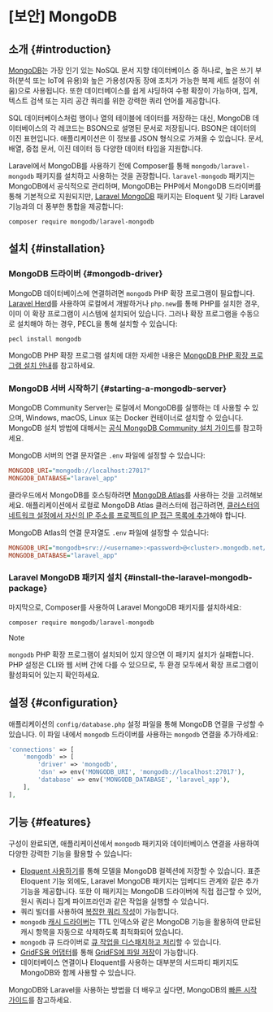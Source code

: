 # [보안] MongoDB










## 소개 {#introduction}

[MongoDB](https://www.mongodb.com/resources/products/fundamentals/why-use-mongodb)는 가장 인기 있는 NoSQL 문서 지향 데이터베이스 중 하나로, 높은 쓰기 부하(분석 또는 IoT에 유용)와 높은 가용성(자동 장애 조치가 가능한 복제 세트 설정이 쉬움)으로 사용됩니다. 또한 데이터베이스를 쉽게 샤딩하여 수평 확장이 가능하며, 집계, 텍스트 검색 또는 지리 공간 쿼리를 위한 강력한 쿼리 언어를 제공합니다.

SQL 데이터베이스처럼 행이나 열의 테이블에 데이터를 저장하는 대신, MongoDB 데이터베이스의 각 레코드는 BSON으로 설명된 문서로 저장됩니다. BSON은 데이터의 이진 표현입니다. 애플리케이션은 이 정보를 JSON 형식으로 가져올 수 있습니다. 문서, 배열, 중첩 문서, 이진 데이터 등 다양한 데이터 타입을 지원합니다.

Laravel에서 MongoDB를 사용하기 전에 Composer를 통해 `mongodb/laravel-mongodb` 패키지를 설치하고 사용하는 것을 권장합니다. `laravel-mongodb` 패키지는 MongoDB에서 공식적으로 관리하며, MongoDB는 PHP에서 MongoDB 드라이버를 통해 기본적으로 지원되지만, [Laravel MongoDB](https://www.mongodb.com/docs/drivers/php/laravel-mongodb/) 패키지는 Eloquent 및 기타 Laravel 기능과의 더 풍부한 통합을 제공합니다:

```shell
composer require mongodb/laravel-mongodb
```


## 설치 {#installation}


### MongoDB 드라이버 {#mongodb-driver}

MongoDB 데이터베이스에 연결하려면 `mongodb` PHP 확장 프로그램이 필요합니다. [Laravel Herd](https://herd.laravel.com)를 사용하여 로컬에서 개발하거나 `php.new`를 통해 PHP를 설치한 경우, 이미 이 확장 프로그램이 시스템에 설치되어 있습니다. 그러나 확장 프로그램을 수동으로 설치해야 하는 경우, PECL을 통해 설치할 수 있습니다:

```shell
pecl install mongodb
```

MongoDB PHP 확장 프로그램 설치에 대한 자세한 내용은 [MongoDB PHP 확장 프로그램 설치 안내](https://www.php.net/manual/en/mongodb.installation.php)를 참고하세요.


### MongoDB 서버 시작하기 {#starting-a-mongodb-server}

MongoDB Community Server는 로컬에서 MongoDB를 실행하는 데 사용할 수 있으며, Windows, macOS, Linux 또는 Docker 컨테이너로 설치할 수 있습니다. MongoDB 설치 방법에 대해서는 [공식 MongoDB Community 설치 가이드](https://docs.mongodb.com/manual/administration/install-community/)를 참고하세요.

MongoDB 서버의 연결 문자열은 `.env` 파일에 설정할 수 있습니다:

```ini
MONGODB_URI="mongodb://localhost:27017"
MONGODB_DATABASE="laravel_app"
```

클라우드에서 MongoDB를 호스팅하려면 [MongoDB Atlas](https://www.mongodb.com/cloud/atlas)를 사용하는 것을 고려해보세요.
애플리케이션에서 로컬로 MongoDB Atlas 클러스터에 접근하려면, [클러스터의 네트워크 설정에서 자신의 IP 주소를 프로젝트의 IP 접근 목록에 추가](https://www.mongodb.com/docs/atlas/security/add-ip-address-to-list/)해야 합니다.

MongoDB Atlas의 연결 문자열도 `.env` 파일에 설정할 수 있습니다:

```ini
MONGODB_URI="mongodb+srv://<username>:<password>@<cluster>.mongodb.net/<dbname>?retryWrites=true&w=majority"
MONGODB_DATABASE="laravel_app"
```


### Laravel MongoDB 패키지 설치 {#install-the-laravel-mongodb-package}

마지막으로, Composer를 사용하여 Laravel MongoDB 패키지를 설치하세요:

```shell
composer require mongodb/laravel-mongodb
```

> [!NOTE]
> `mongodb` PHP 확장 프로그램이 설치되어 있지 않으면 이 패키지 설치가 실패합니다. PHP 설정은 CLI와 웹 서버 간에 다를 수 있으므로, 두 환경 모두에서 확장 프로그램이 활성화되어 있는지 확인하세요.


## 설정 {#configuration}

애플리케이션의 `config/database.php` 설정 파일을 통해 MongoDB 연결을 구성할 수 있습니다. 이 파일 내에서 `mongodb` 드라이버를 사용하는 `mongodb` 연결을 추가하세요:

```php
'connections' => [
    'mongodb' => [
        'driver' => 'mongodb',
        'dsn' => env('MONGODB_URI', 'mongodb://localhost:27017'),
        'database' => env('MONGODB_DATABASE', 'laravel_app'),
    ],
],
```


## 기능 {#features}

구성이 완료되면, 애플리케이션에서 `mongodb` 패키지와 데이터베이스 연결을 사용하여 다양한 강력한 기능을 활용할 수 있습니다:

- [Eloquent 사용하기](https://www.mongodb.com/docs/drivers/php/laravel-mongodb/current/eloquent-models/)를 통해 모델을 MongoDB 컬렉션에 저장할 수 있습니다. 표준 Eloquent 기능 외에도, Laravel MongoDB 패키지는 임베디드 관계와 같은 추가 기능을 제공합니다. 또한 이 패키지는 MongoDB 드라이버에 직접 접근할 수 있어, 원시 쿼리나 집계 파이프라인과 같은 작업을 실행할 수 있습니다.
- 쿼리 빌더를 사용하여 [복잡한 쿼리 작성](https://www.mongodb.com/docs/drivers/php/laravel-mongodb/current/query-builder/)이 가능합니다.
- `mongodb` [캐시 드라이버](https://www.mongodb.com/docs/drivers/php/laravel-mongodb/current/cache/)는 TTL 인덱스와 같은 MongoDB 기능을 활용하여 만료된 캐시 항목을 자동으로 삭제하도록 최적화되어 있습니다.
- `mongodb` 큐 드라이버로 [큐 작업을 디스패치하고 처리](https://www.mongodb.com/docs/drivers/php/laravel-mongodb/current/queues/)할 수 있습니다.
- [GridFS용 어댑터](https://flysystem.thephpleague.com/docs/adapter/gridfs/)를 통해 [GridFS에 파일 저장](https://www.mongodb.com/docs/drivers/php/laravel-mongodb/current/filesystems/)이 가능합니다.
- 데이터베이스 연결이나 Eloquent를 사용하는 대부분의 서드파티 패키지도 MongoDB와 함께 사용할 수 있습니다.

MongoDB와 Laravel을 사용하는 방법을 더 배우고 싶다면, MongoDB의 [빠른 시작 가이드](https://www.mongodb.com/docs/drivers/php/laravel-mongodb/current/quick-start/)를 참고하세요.
